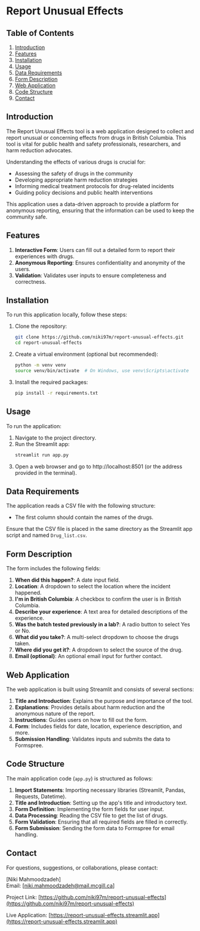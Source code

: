 # Report Unusual Effects

## Table of Contents
1. [Introduction](#introduction)
2. [Features](#features)
3. [Installation](#installation)
4. [Usage](#usage)
5. [Data Requirements](#data-requirements)
6. [Form Description](#form-description)
7. [Web Application](#web-application)
8. [Code Structure](#code-structure)
9. [Contact](#contact)

## Introduction

The Report Unusual Effects tool is a web application designed to collect and report unusual or concerning effects from drugs in British Columbia. This tool is vital for public health and safety professionals, researchers, and harm reduction advocates.

Understanding the effects of various drugs is crucial for:
- Assessing the safety of drugs in the community
- Developing appropriate harm reduction strategies
- Informing medical treatment protocols for drug-related incidents
- Guiding policy decisions and public health interventions

This application uses a data-driven approach to provide a platform for anonymous reporting, ensuring that the information can be used to keep the community safe.

## Features

1. **Interactive Form**: Users can fill out a detailed form to report their experiences with drugs.
2. **Anonymous Reporting**: Ensures confidentiality and anonymity of the users.
3. **Validation**: Validates user inputs to ensure completeness and correctness.

## Installation

To run this application locally, follow these steps:

1. Clone the repository:
   
   ```bash
   git clone https://github.com/niki97m/report-unusual-effects.git
   cd report-unusual-effects

2. Create a virtual environment (optional but recommended):
   
   ```bash
   python -m venv venv
   source venv/bin/activate  # On Windows, use venv\Scripts\activate

3. Install the required packages:
   
   ```bash
   pip install -r requirements.txt
   
## Usage

To run the application:

1. Navigate to the project directory.
2. Run the Streamlit app:
   ```bash
   streamlit run app.py
3. Open a web browser and go to http://localhost:8501 (or the address provided in the terminal).

## Data Requirements

The application reads a CSV file with the following structure:
- The first column should contain the names of the drugs.

Ensure that the CSV file is placed in the same directory as the Streamlit app script and named `Drug_list.csv`.

## Form Description

The form includes the following fields:
1. **When did this happen?**: A date input field.
2. **Location**: A dropdown to select the location where the incident happened.
3. **I'm in British Columbia**: A checkbox to confirm the user is in British Columbia.
4. **Describe your experience**: A text area for detailed descriptions of the experience.
5. **Was the batch tested previously in a lab?**: A radio button to select Yes or No.
6. **What did you take?**: A multi-select dropdown to choose the drugs taken.
7. **Where did you get it?**: A dropdown to select the source of the drug.
8. **Email (optional)**: An optional email input for further contact.

## Web Application

The web application is built using Streamlit and consists of several sections:

1. **Title and Introduction**: Explains the purpose and importance of the tool.
2. **Explanations**: Provides details about harm reduction and the anonymous nature of the report.
3. **Instructions**: Guides users on how to fill out the form.
4. **Form**: Includes fields for date, location, experience description, and more.
5. **Submission Handling**: Validates inputs and submits the data to Formspree.

## Code Structure

The main application code (`app.py`) is structured as follows:

1. **Import Statements**: Importing necessary libraries (Streamlit, Pandas, Requests, Datetime).
2. **Title and Introduction**: Setting up the app's title and introductory text.
3. **Form Definition**: Implementing the form fields for user input.
4. **Data Processing**: Reading the CSV file to get the list of drugs.
5. **Form Validation**: Ensuring that all required fields are filled in correctly.
6. **Form Submission**: Sending the form data to Formspree for email handling.

## Contact

For questions, suggestions, or collaborations, please contact:

[Niki Mahmoodzadeh]  
Email: [niki.mahmoodzadeh@mail.mcgill.ca]

Project Link: [https://github.com/niki97m/report-unusual-effects](https://github.com/niki97m/report-unusual-effects)

Live Application: [https://report-unusual-effects.streamlit.app](https://report-unusual-effects.streamlit.app)
